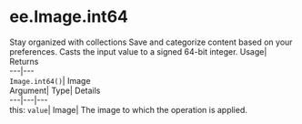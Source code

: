 
#  ee.Image.int64
Stay organized with collections  Save and categorize content based on your preferences. 
Casts the input value to a signed 64-bit integer. Usage| Returns  
---|---  
`Image.int64()`| Image  
Argument| Type| Details  
---|---|---  
this: `value`| Image| The image to which the operation is applied.  
